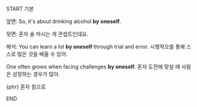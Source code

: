 START
기본

앞면:
So, it's about drinking alcohol **by** **oneself**.

뒷면:
혼자 술 마시는 게 콘셉트인데요.

해석:
You can learn a lot **by oneself** through trial and error.
시행착오를 통해 스스로 많은 것을 배울 수 있어.

One often grows when facing challenges **by oneself**.
혼자 도전에 맞설 때 사람은 성장하는 경우가 많아.

{phr} 혼자 힘으로
<!--ID: 1742958085546-->
END
